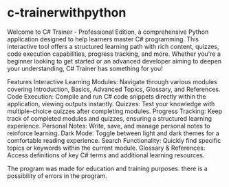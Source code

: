 # c-trainerwithpython
Welcome to C# Trainer - Professional Edition, a comprehensive Python application designed to help learners master C# programming. This interactive tool offers a structured learning path with rich content, quizzes, code execution capabilities, progress tracking, and more. Whether you're a beginner looking to get started or an advanced developer aiming to deepen your understanding, C# Trainer has something for you!


Features
Interactive Learning Modules: Navigate through various modules covering Introduction, Basics, Advanced Topics, Glossary, and References.
Code Execution: Compile and run C# code snippets directly within the application, viewing outputs instantly.
Quizzes: Test your knowledge with multiple-choice quizzes after completing modules.
Progress Tracking: Keep track of completed modules and quizzes, ensuring a structured learning experience.
Personal Notes: Write, save, and manage personal notes to reinforce learning.
Dark Mode: Toggle between light and dark themes for a comfortable reading experience.
Search Functionality: Quickly find specific topics or keywords within the current module.
Glossary & References: Access definitions of key C# terms and additional learning resources.


The program was made for education and training purposes. there is a possibility of errors in the program.
